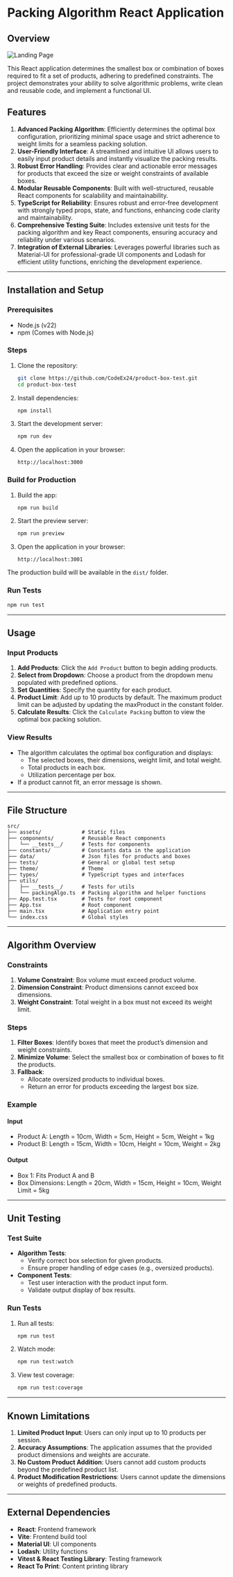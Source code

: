 # Packing Algorithm React Application

## Overview

![Landing Page](src/assets/images/front.png)

This React application determines the smallest box or combination of boxes required to fit a set of products, adhering to predefined constraints. The project demonstrates your ability to solve algorithmic problems, write clean and reusable code, and implement a functional UI.

## Features

1. **Advanced Packing Algorithm**: Efficiently determines the optimal box configuration, prioritizing minimal space usage and strict adherence to weight limits for a seamless packing solution.
2. **User-Friendly Interface**: A streamlined and intuitive UI allows users to easily input product details and instantly visualize the packing results.
3. **Robust Error Handling**: Provides clear and actionable error messages for products that exceed the size or weight constraints of available boxes.
4. **Modular Reusable Components**: Built with well-structured, reusable React components for scalability and maintainability.
5. **TypeScript for Reliability**: Ensures robust and error-free development with strongly typed props, state, and functions, enhancing code clarity and maintainability.
6. **Comprehensive Testing Suite**: Includes extensive unit tests for the packing algorithm and key React components, ensuring accuracy and reliability under various scenarios.
7. **Integration of External Libraries**: Leverages powerful libraries such as Material-UI for professional-grade UI components and Lodash for efficient utility functions, enriching the development experience.

---

## Installation and Setup

### Prerequisites

- Node.js (v22)
- npm (Comes with Node.js)

### Steps

1. Clone the repository:

   ```bash
   git clone https://github.com/CodeEx24/product-box-test.git
   cd product-box-test
   ```

2. Install dependencies:
   ```bash
   npm install
   ```
3. Start the development server:
   ```bash
   npm run dev
   ```
4. Open the application in your browser:
   ```
   http://localhost:3000
   ```

### Build for Production

1. Build the app:
   ```bash
   npm run build
   ```
2. Start the preview server:
   ```bash
   npm run preview
   ```
3. Open the application in your browser:
   ```
   http://localhost:3001
   ```

The production build will be available in the `dist/` folder.

### Run Tests

```bash
npm run test
```

---

## Usage

### Input Products

1. **Add Products**: Click the `Add Product` button to begin adding products.
2. **Select from Dropdown**: Choose a product from the dropdown menu populated with predefined options.
3. **Set Quantities**: Specify the quantity for each product.
4. **Product Limit**: Add up to 10 products by default. The maximum product limit can be adjusted by updating the maxProduct in the constant folder.
5. **Calculate Results**: Click the `Calculate Packing` button to view the optimal box packing solution.

### View Results

- The algorithm calculates the optimal box configuration and displays:
  - The selected boxes, their dimensions, weight limit, and total weight.
  - Total products in each box.
  - Utilization percentage per box.
- If a product cannot fit, an error message is shown.

---

## File Structure

```
src/
├── assets/             # Static files
├── components/         # Reusable React components
│   └── __tests__/      # Tests for components
├── constants/          # Constants data in the application
├── data/               # Json files for products and boxes
├── tests/              # General or global test setup
├── theme/              # Theme
├── types/              # TypeScript types and interfaces
├── utils/
│   ├── __tests__/      # Tests for utils
│   └── packingAlgo.ts  # Packing algorithm and helper functions
├── App.test.tsx        # Tests for root component
├── App.tsx             # Root component
├── main.tsx            # Application entry point
└── index.css           # Global styles
```

---

## Algorithm Overview

### Constraints

1. **Volume Constraint**: Box volume must exceed product volume.
2. **Dimension Constraint**: Product dimensions cannot exceed box dimensions.
3. **Weight Constraint**: Total weight in a box must not exceed its weight limit.

### Steps

1. **Filter Boxes**: Identify boxes that meet the product’s dimension and weight constraints.
2. **Minimize Volume**: Select the smallest box or combination of boxes to fit the products.
3. **Fallback**:
   - Allocate oversized products to individual boxes.
   - Return an error for products exceeding the largest box size.

### Example

#### Input

- Product A: Length = 10cm, Width = 5cm, Height = 5cm, Weight = 1kg
- Product B: Length = 15cm, Width = 10cm, Height = 10cm, Weight = 2kg

#### Output

- Box 1: Fits Product A and B
- Box Dimensions: Length = 20cm, Width = 15cm, Height = 10cm, Weight Limit = 5kg

---

## Unit Testing

### Test Suite

- **Algorithm Tests**:
  - Verify correct box selection for given products.
  - Ensure proper handling of edge cases (e.g., oversized products).
- **Component Tests**:
  - Test user interaction with the product input form.
  - Validate output display of box results.

### Run Tests

1. Run all tests:
   ```bash
   npm run test
   ```
2. Watch mode:
   ```bash
   npm run test:watch
   ```
3. View test coverage:
   ```bash
   npm run test:coverage
   ```

---

## Known Limitations

1. **Limited Product Input**: Users can only input up to 10 products per session.
2. **Accuracy Assumptions**: The application assumes that the provided product dimensions and weights are accurate.
3. **No Custom Product Addition**: Users cannot add custom products beyond the predefined product list.
4. **Product Modification Restrictions**: Users cannot update the dimensions or weights of predefined products.

---

## External Dependencies

- **React**: Frontend framework
- **Vite**: Frontend build tool
- **Material UI**: UI components
- **Lodash**: Utility functions
- **Vitest & React Testing Library**: Testing framework
- **React To Print**: Content printing library
